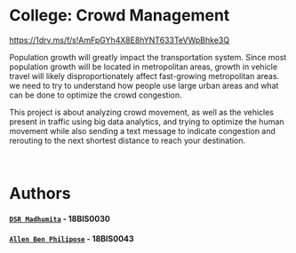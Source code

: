 # College: Crowd Management

https://1drv.ms/f/s!AmFpGYh4X8E8hYNT633TeVWpBhke3Q

Population growth will greatly impact the transportation system. Since most population growth will be located in metropolitan areas, growth in vehicle travel will likely disproportionately affect fast-growing metropolitan areas. we need to try to understand how people use large urban areas and what can be done to optimize the crowd congestion.

This project is about analyzing crowd movement, as well as the vehicles present in traffic using big data analytics, and trying to optimize the human movement while also sending a text message to indicate congestion and rerouting to the next shortest distance to reach your destination.

<br />

# Authors

#### [``DSR Madhumita``](https://github.com/madhumita-beep) - 18BIS0030
#### [``Allen Ben Philipose``](https://abphilip.me/) - 18BIS0043

